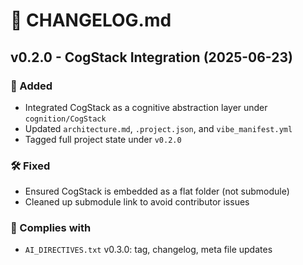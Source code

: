 # 📜 CHANGELOG.md

## v0.2.0 - CogStack Integration (2025-06-23)

### 🧠 Added
- Integrated CogStack as a cognitive abstraction layer under `cognition/CogStack`
- Updated `architecture.md`, `.project.json`, and `vibe_manifest.yml`
- Tagged full project state under `v0.2.0`

### 🛠 Fixed
- Ensured CogStack is embedded as a flat folder (not submodule)
- Cleaned up submodule link to avoid contributor issues

### 🔐 Complies with
- `AI_DIRECTIVES.txt` v0.3.0: tag, changelog, meta file updates